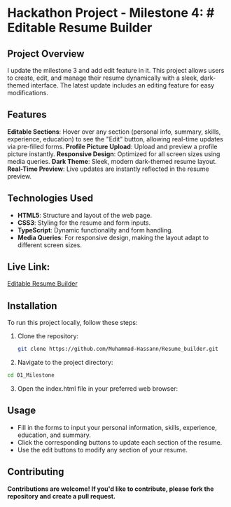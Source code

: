 # Hackathon Project - Milestone 4: # Editable Resume Builder

## Project Overview

I update the milestone 3 and add edit feature in it. This project allows users to create, edit, and manage their resume dynamically with a sleek, dark-themed interface. The latest update includes an editing feature for easy modifications.

## Features

**Editable Sections**: Hover over any section (personal info, summary, skills, experience, education) to see the "Edit" button, allowing real-time updates via pre-filled forms.
**Profile Picture Upload**: Upload and preview a profile picture instantly.
**Responsive Design**: Optimized for all screen sizes using media queries.
**Dark Theme**: Sleek, modern dark-themed resume layout.
**Real-Time Preview**: Live updates are instantly reflected in the resume preview.

## Technologies Used

- **HTML5**: Structure and layout of the web page.
- **CSS3**: Styling for the resume and form inputs.
- **TypeScript**: Dynamic functionality and form handling.
- **Media Queries**: For responsive design, making the layout adapt to different screen sizes.


## Live Link:

[Editable Resume Builder](https://dynamic-resume-builder-omega.vercel.app/)

## Installation

To run this project locally, follow these steps:

1. Clone the repository:
   ```bash
   git clone https://github.com/Muhammad-Hassann/Resume_builder.git

   ```

2. Navigate to the project directory:
```bash
cd 01_Milestone

```

3. Open the index.html file in your preferred web browser:

## Usage

- Fill in the forms to input your personal information, skills, experience, education, and summary.
- Click the corresponding buttons to update each section of the resume.
- Use the edit buttons to modify any section of your resume.


## Contributing

**Contributions are welcome! If you'd like to contribute, please fork the repository and create a pull request.**